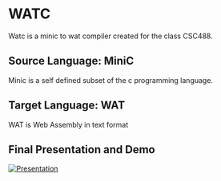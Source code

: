 # WATC

Watc is a minic to wat compiler created for the class CSC488.


## Source Language: MiniC

Minic is a self defined subset of the c programming language.

## Target Language: WAT

WAT is Web Assembly in text format

## Final Presentation and Demo

[![Presentation](http://img.youtube.com/vi/emxFYMwsNbs/0.jpg)](http://www.youtube.com/watch?v=emxFYMwsNbs "Presentation")
